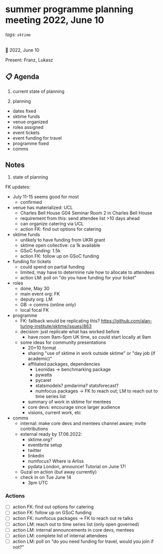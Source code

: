 # summer programme planning meeting 2022, June 10

###### tags: `sktime`

**:calendar:** 2022, June 10

Present: Franz, Lukasz


## :clipboard: Agenda

1. current state of planning

2. planning
* dates fixed
* sktime funds
* venue organized
* roles assigned
* event tickets
* event funding for travel
* programme fixed
* comms


## Notes

1. state of planning

FK updates:
* July 11-15 seems good for most
    * confirmed
* venue has materialized: UCL
    * Charles Bell House G04 Seminar Room 2 in Charles Bell House 
    * requirement from this: send attendee list >10 days ahead
    * can organize catering via UCL
    * action FK: find out options for catering
* sktime funds
    * unlikely to have funding from UKRI grant
    * sktime open collective: ca 1k available
    * GSoC funding: 1.5k
    * action FK: follow up on GSoC funding
* funding for tickets
    * could spend on partial funding
    * limited, may have to determine rule how to allocate to attendees
    * action LM: poll on "do you have funding for your ticket"
* roles
    * done, May 30
    * main event org: FK
    * deputy org: LM
    * GB -> comms (online only)
    * local focal FK
* programme
    * FK: fallback would be replicating this? https://github.com/alan-turing-institute/sktime/issues/863
    * decision: just replicate what has worked before
        * have room 9am-5pm UK time, so could start locally at 9am
    * some ideas for community presentations
        * 20+10 format
        * sharing "use of sktime in work outside sktime" or "day job (if academic)"
        * affiliated packages, dependencies
            * Leonidas -> benchmarking package
            * pywatts
            * pycaret
            * statsmodels? pmdarima? statsforecast?
            * numfocus packages -> FK to reach out; LM to reach out to time series list
        * summary of work in sktime for mentees
        * core devs: encourage since larger audience
        * visions, current work, etc
* comms
    * internal: make core devs and mentees channel aware; invite contributions
    * external ready by 17.06.2022:
        * sktime.org?
        * eventbrite setup
        * twitter
        * linkedin
        * numfocus? Where is Arliss
        * pydata London, announce! Tutorial on June 17!
    * Guzal on action (but away currently)
    * check in on Tue June 14
        * 3pm UTC


### Actions

* [ ] action FK: find out options for catering
* [ ] action FK: follow up on GSoC funding
* [ ] action FK: numfocus packages -> FK to reach out re talks
* [ ] action LM: reach out to time series list (only open governed)
* [ ] action LM: internal announcements in core devs, mentees
* [ ] action LM: complete list of internal attendees
* [ ] action LM: poll on "do you need funding for travel, would you join if not?"
